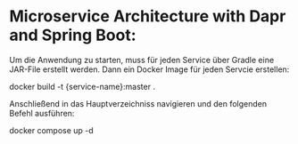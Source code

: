 # Microservice Architecture with Dapr and Spring Boot:

Um die Anwendung zu starten, muss für jeden Service über Gradle eine JAR-File erstellt werden. Dann ein Docker Image für jeden Servcie erstellen:

docker build -t {service-name}:master .

Anschließend in das Hauptverzeichniss navigieren und den folgenden Befehl ausführen:

docker compose up -d 

